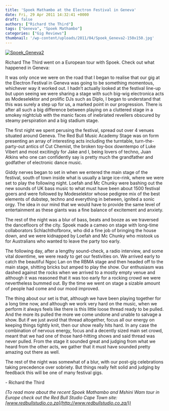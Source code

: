```yaml
---
title: 'Spoek Mathambo at the Electron Festival in Geneva'
date: Fri, 29 Apr 2011 14:32:41 +0000
draft: false
authors: ["Richard the Third"]
tags: ["Geneva", "Spoek Mathambo"]
categories: ["Gig Reviews"]
thumbnail: '/wp-content/uploads/2011/04/Spoek_Geneva2-150x150.jpg'
---
```


[![](/wp-content/uploads/2011/04/Spoek_Geneva2-e1304087505224.jpg "Spoek_Geneva2")](/2011/04/29/spoek-mathambo-at-the-electron-festival-in-geneva/spoek_geneva2/)

Richard The Third went on a European tour with Spoek. Check out what happened in Geneva:

It was only once we were on the road that I began to realise that our gig at the Electron Festival in Geneva was going to be something momentous, whichever way it worked out. I hadn’t actually looked at the festival line-up but upon seeing we were sharing a stage with such big-wig electronica acts as Modeselektor and prolific DJs such as Diplo, I began to understand that this was surely a step up for us, a marked point in our progression. There is after all such a big difference between playing on a cluttered stage in a smokey nightclub with the manic faces of inebriated revellers obscured by steamy perspiration and a big stadium stage.

The first night we spent perusing the festival, spread out over 4 venues situated around Geneva. The Red Bull Music Academy Stage was on form presenting an array of interesting acts including the turntable, turn-the-party-out antics of Cut Chemist, the broken toy-box downtempo of Luke Vibert and most excitingly for Jake and I, being lovers of techno, Juan Atkins who one can confidently say is pretty much the grandfather and godfather of electronic dance music.

Giddy nerves began to set in when we entered the main stage of the festival, south of town inside what is usually a large ice-rink, where we were set to play the following night. Loefah and Mc Chunky were bashing out the new sounds of UK bass music to what must have been about 1500 festival goers and were followed by Modeselektor whose pedigree mix of the best elements of dubstep, techno and everything in between, ignited a sonic orgy. The idea in our mind that we would have to provide the same level of entertainment as these giants was a fine balance of excitement and anxiety.

The rest of the night was a blur of bass, beats and booze as we traversed the dancefloors of the city. Spoek made a cameo on stage with long-time collaborators Schlachthofbronx, who did a fine job of bringing the house down, and we were kidnapped by Loefah and Mc Chunky who mistook us for Australians who wanted to leave the party too early.

The following day, after a lengthy sound-check, a radio interview, and some vital downtime, we were ready to get our festivities on. We arrived early to catch the beautiful Ngoc Lan on the RBMA stage and then headed off to the main stage, shitting bricks but amped to play the show. Our enthusiasm was dashed against the rocks when we arrived to a mostly empty venue and although it was reasoned that it was too early for a rocking crowd we were nevertheless bummed out. By the time we went on stage a sizable amount of people had come and our mood improved.

The thing about our set is that, although we have been playing together for a long time now, and although we work very hard on the music, when we perform it always feels like there is this little loose thread ready to be pulled. And the more its pulled the more we come undone and unable to salvage a show. But if we just avoid that thread altogether, focus all our energy on keeping things tightly knit, then our show really hits hard. In any case the combination of nervous energy, focus and a decently sized main set crowd, meant that we had one of those hard-hitting shows and said thread was never pulled. From the stage it sounded great and judging from what we heard from the other acts, we gather that it must have sounded pretty amazing out there as well.

The rest of the night was somewhat of a blur, with our post-gig celebrations taking precedence over sobriety. But things really felt solid and judging by feedback this will be one of many festival gigs.

\- Richard the Third

_(To read more about the recent Spoek Mathambo and Mshini Wam tour in Europe check out the Red Bull Studio Cape Town site: [www.redbullstudio.co.za](http://www.redbullstudio.co.za/))_